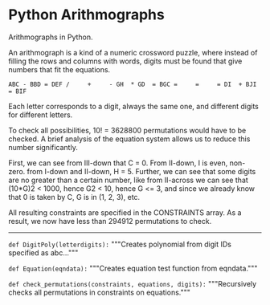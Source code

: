 # Python Arithmographs
Arithmographs in Python.

An arithmograph is a kind of a numeric crossword puzzle, where instead of filling the rows and columns with words, digits must be found that give numbers that fit the equations.

`ABC - BBD = DEF
 /     +     -
GH  * GD  = BGC
 =     =     =
DI  + BJI = BIF`

Each letter corresponds to a digit, always the same one, and different digits for different letters.

To check all possibilities, 10! = 3628800 permutations would have to be checked. A brief analysis of the equation system allows us to reduce this number significantly.

First, we can see from III-down that C = 0. From II-down, I is even, non-zero. from I-down and II-down, H = 5. Further, we can see that some digits are no greater than a certain number, like from II-across we can see that (10*G)2 < 1000, hence G2 < 10, hence G <= 3, and since we already know that 0 is taken by C, G is in (1, 2, 3), etc.

All resulting constraints are specified in the CONSTRAINTS array. As a result, we now have less than 294912 permutations to check.

--------------------------------------------------------------------------


`def DigitPoly(letterdigits):`
    """Creates polynomial from digit IDs specified as abc..."""


`def Equation(eqndata):`
    """Creates equation test function from eqndata."""


`def check_permutations(constraints, equations, digits):`
    """Recursively checks all permutations in constraints on equations."""
